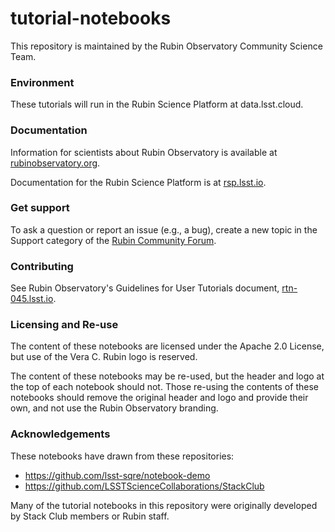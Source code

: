 # tutorial-notebooks

This repository is maintained by the Rubin Observatory Community Science Team.

### Environment

These tutorials will run in the Rubin Science Platform at data.lsst.cloud.

### Documentation

Information for scientists about Rubin Observatory is available at [rubinobservatory.org](https://rubinobservatory.org/for-scientists).

Documentation for the Rubin Science Platform is at [rsp.lsst.io](https://rsp.lsst.io/).

### Get support

To ask a question or report an issue (e.g., a bug), create a new topic in the Support category of the [Rubin Community Forum](https://Community.lsst.org).

### Contributing

See Rubin Observatory's Guidelines for User Tutorials document, [rtn-045.lsst.io](https://rtn-045.lsst.io/).

### Licensing and Re-use

The content of these notebooks are licensed under the Apache 2.0 License, but use of the Vera C. Rubin logo is reserved.

The content of these notebooks may be re-used, but the header and logo at the top of each notebook should not.
Those re-using the contents of these notebooks should remove the original header and logo and provide their own, and not use the Rubin Observatory branding.

### Acknowledgements

These notebooks have drawn from these repositories:
 - https://github.com/lsst-sqre/notebook-demo
 - https://github.com/LSSTScienceCollaborations/StackClub

Many of the tutorial notebooks in this repository were originally developed by Stack Club members or Rubin staff.